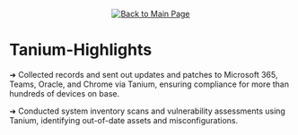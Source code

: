<p align="center">
  <a href="https://github.com/Samuel-Cavada" target="_blank">
    <img src="https://img.shields.io/badge/Back_to_Main_Page-000000?style=for-the-badge&logo=github&logoColor=white" alt="Back to Main Page"/>
  </a>
</p>

# Tanium-Highlights


➜ Collected records and sent out updates and patches to Microsoft 365, Teams, Oracle, and Chrome via Tanium, ensuring
compliance for more than hundreds of devices on base.

➜ Conducted system inventory scans and vulnerability assessments using Tanium, identifying out-of-date assets and misconfigurations.

